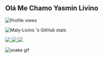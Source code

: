 ## Olá Me Chamo Yasmin Livino 

![Profile views](https://gpvc.arturio.dev/Maly-Livino)


![Maly-Livino 's GitHub stats](https://github-readme-stats.vercel.app/api?username=Maly-Livino&show_icons=true&theme=radical)

<div align="left">
  <a href="https://github.com/Maly-Livino" target="_blank">
    <img src="https://img.shields.io/badge/GitHub-100000?style=for-the-badge&logo=github&logoColor=white" target="_blank">
  </a>
 
  <a href = "mailto:yasminlivino18@gmail.com">
    <img src="https://img.shields.io/badge/Gmail-D14836?style=for-the-badge&logo=gmail&logoColor=white">
  </a>
  <a href="https://www.linkedin.com/in/yasmin-livino-281b111b9/" target="_blank">
    <img src="https://img.shields.io/badge/-LinkedIn-%230077B5?style=for-the-badge&logo=linkedin&logoColor=white" target="_blank">
  </a>
  <br>
  
</div>



![snake gif](https://github.com/Maly-Livino/Maly-Livino/blob/output/github-contribution-grid-snake.svg)
